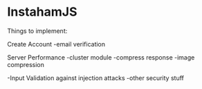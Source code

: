 # InstahamJS

Things to implement:

Create Account
    -email verification

Server Performance
    -cluster module
    -compress response
    -image compression

-Input Validation against injection attacks
-other security stuff
